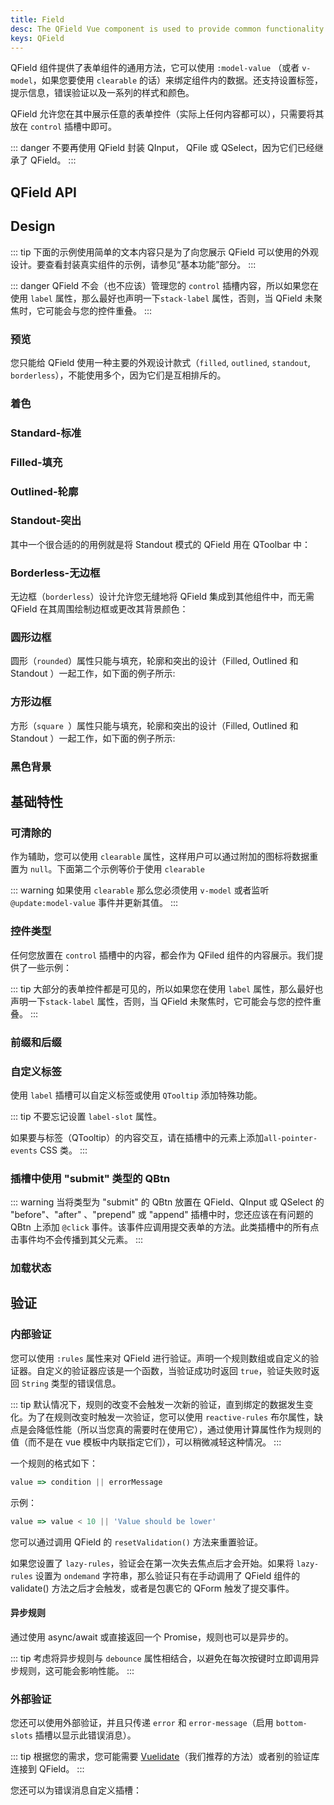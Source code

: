 ```yaml
---
title: Field
desc: The QField Vue component is used to provide common functionality and aspect to form components.
keys: QField
---
```


QField 组件提供了表单组件的通用方法，它可以使用 `:model-value` （或者 `v-model`，如果您要使用 `clearable` 的话）来绑定组件内的数据。还支持设置标签，提示信息，错误验证以及一系列的样式和颜色。

QField 允许您在其中展示任意的表单控件（实际上任何内容都可以），只需要将其放在 `control` 插槽中即可。

::: danger
不要再使用 QField 封装 QInput， QFile 或 QSelect，因为它们已经继承了 QField。
:::

## QField API

<doc-api file="QField" />

## Design

::: tip
下面的示例使用简单的文本内容只是为了向您展示 QField 可以使用的外观设计。要查看封装真实组件的示例，请参见“基本功能”部分。
:::

::: danger
QField 不会（也不应该）管理您的 `control` 插槽内容，所以如果您在使用 `label` 属性，那么最好也声明一下`stack-label` 属性，否则，当 QField 未聚焦时，它可能会与您的控件重叠。
:::

### 预览

您只能给 QField 使用一种主要的外观设计款式（`filled`, `outlined`, `standout`, `borderless`），不能使用多个，因为它们是互相排斥的。

<doc-example title="外观设计预览" file="QField/DesignOverview" />

### 着色

<doc-example title="着色" file="QField/Coloring" />

### Standard-标准
<doc-example title="Standard" file="QField/DesignStandard" />

### Filled-填充
<doc-example title="Filled" file="QField/DesignFilled" />

### Outlined-轮廓
<doc-example title="Outlined" file="QField/DesignOutlined" />

### Standout-突出
<doc-example title="Standout" file="QField/DesignStandout" />

其中一个很合适的的用例就是将 Standout 模式的 QField 用在 QToolbar 中：

<doc-example title="Standout in QToolbar" file="QField/StandoutToolbar" />

### Borderless-无边框
无边框（`borderless`）设计允许您无缝地将 QField 集成到其他组件中，而无需 QField 在其周围绘制边框或更改其背景颜色：

<doc-example title="Borderless" file="QField/Borderless" />

### 圆形边框

圆形（`rounded`）属性只能与填充，轮廓和突出的设计（Filled, Outlined 和 Standout ）一起工作，如下面的例子所示:

<doc-example title="Rounded" file="QField/Rounded" />

### 方形边框

方形（`square `）属性只能与填充，轮廓和突出的设计（Filled, Outlined 和 Standout ）一起工作，如下面的例子所示:

<doc-example title="Square borders" file="QField/SquareBorders" />

### 黑色背景

<doc-example title="Dark" file="QField/Dark" dark />

## 基础特性

### 可清除的
作为辅助，您可以使用 `clearable` 属性，这样用户可以通过附加的图标将数据重置为 `null`。下面第二个示例等价于使用 `clearable`

::: warning
如果使用 `clearable` 那么您必须使用 `v-model` 或者监听 `@update:model-value` 事件并更新其值。
:::

<doc-example title="Clearable" file="QField/Clearable" />

### 控件类型
任何您放置在 `control` 插槽中的内容，都会作为 QFiled 组件的内容展示。我们提供了一些示例：

<doc-example title="控件类型" file="QField/ControlTypes" />

::: tip
大部分的表单控件都是可见的，所以如果您在使用 `label` 属性，那么最好也声明一下`stack-label` 属性，否则，当 QField 未聚焦时，它可能会与您的控件重叠。
:::

### 前缀和后缀

<doc-example title="前缀和后缀" file="QField/PrefixSuffix" />

### 自定义标签

使用 `label` 插槽可以自定义标签或使用 `QTooltip` 添加特殊功能。

::: tip
不要忘记设置  `label-slot` 属性。

如果要与标签（QTooltip）的内容交互，请在插槽中的元素上添加`all-pointer-events` CSS 类。
:::

<doc-example title="Custom label" file="QField/CustomLabel" />

### 插槽中使用 "submit" 类型的 QBtn

::: warning
当将类型为 "submit" 的 QBtn 放置在 QField、QInput 或 QSelect 的 "before"、"after" 、"prepend"  或 "append"  插槽中时，您还应该在有问题的 QBtn 上添加 `@click` 事件。该事件应调用提交表单的方法。此类插槽中的所有点击事件均不会传播到其父元素。
:::

### 加载状态
<doc-example title="Loading state" file="QField/LoadingState" />

## 验证

### 内部验证

您可以使用 `:rules` 属性来对 QField 进行验证。声明一个规则数组或自定义的验证器。自定义的验证器应该是一个函数，当验证成功时返回 `true`，验证失败时返回 `String` 类型的错误信息。

::: tip
默认情况下，规则的改变不会触发一次新的验证，直到绑定的数据发生变化。为了在规则改变时触发一次验证，您可以使用 `reactive-rules` 布尔属性，缺点是会降低性能（所以当您真的需要时在使用它），通过使用计算属性作为规则的值（而不是在 vue 模板中内联指定它们），可以稍微减轻这种情况。
:::

一个规则的格式如下：

```js
value => condition || errorMessage
 ```
示例：
 ```js
value => value < 10 || 'Value should be lower'
```

您可以通过调用 QField 的 `resetValidation()` 方法来重置验证。

<doc-example title="基础" file="QField/ValidationRequired" />

<doc-example title="最大长度" file="QField/ValidationMaxValue" />

如果您设置了 `lazy-rules`，验证会在第一次失去焦点后才会开始。如果将 `lazy-rules` 设置为 `ondemand` 字符串，那么验证只有在手动调用了 QField 组件的 validate() 方法之后才会触发，或者是包裹它的 QForm 触发了提交事件。

<doc-example title="Lazy rules" file="QField/ValidationLazy" />

#### 异步规则
通过使用 async/await 或直接返回一个 Promise，规则也可以是异步的。

::: tip
考虑将异步规则与 `debounce` 属性相结合，以避免在每次按键时立即调用异步规则，这可能会影响性能。
:::

<doc-example title="异步规则" file="QField/ValidationAsync" />

### 外部验证

您还可以使用外部验证，并且只传递 `error`  和 `error-message`（启用 `bottom-slots` 插槽以显示此错误消息）。

::: tip
根据您的需求，您可能需要 [Vuelidate](https://vuelidate.netlify.com/)（我们推荐的方法）或者别的验证库连接到 QField。
:::


<doc-example title="External" file="QField/ValidationExternal" />

您还可以为错误消息自定义插槽：

<doc-example title="Slot for error message" file="QField/ValidationSlots" />
